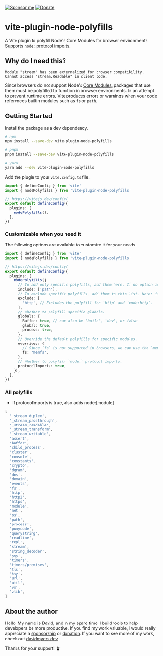 [![Sponsor me](https://img.shields.io/badge/sponsor-DB61A2?style=for-the-badge&logo=GitHub-Sponsors&logoColor=white)](https://voracious.link/sponsor)
[![Donate](https://img.shields.io/badge/donate-FF5F5F?style=for-the-badge&logo=ko-fi&logoColor=white)](https://voracious.link/donate)

# vite-plugin-node-polyfills

A Vite plugin to polyfill Node's Core Modules for browser environments. Supports [`node:` protocol imports](https://nodejs.org/dist/latest-v16.x/docs/api/esm.html#node-imports).

## Why do I need this?

```
Module "stream" has been externalized for browser compatibility. Cannot access "stream.Readable" in client code.
```

Since browsers do not support Node's [Core Modules](https://nodejs.org/dist/latest-v16.x/docs/api/modules.html#core-modules), packages that use them must be polyfilled to function in browser environments. In an attempt to prevent runtime errors, Vite produces [errors](https://github.com/vitejs/vite/issues/9200) or [warnings](https://github.com/vitejs/vite/pull/9837) when your code references builtin modules such as `fs` or `path`.

## Getting Started

Install the package as a dev dependency.

```sh
# npm
npm install --save-dev vite-plugin-node-polyfills

# pnpm
pnpm install --save-dev vite-plugin-node-polyfills

# yarn
yarn add --dev vite-plugin-node-polyfills
```

Add the plugin to your `vite.config.ts` file.

```ts
import { defineConfig } from 'vite'
import { nodePolyfills } from 'vite-plugin-node-polyfills'

// https://vitejs.dev/config/
export default defineConfig({
  plugins: [
    nodePolyfills(),
  ],
})
```

### Customizable when you need it

The following options are available to customize it for your needs.

```ts
import { defineConfig } from 'vite'
import { nodePolyfills } from 'vite-plugin-node-polyfills'

// https://vitejs.dev/config/
export default defineConfig({
  plugins: [
    nodePolyfills({
      // To add only specific polyfills, add them here. If no option is passed, adds all polyfills
      include: ['path'],
      // To exclude specific polyfills, add them to this list. Note: if include is provided, this has no effect
      exclude: [
        'http', // Excludes the polyfill for `http` and `node:http`.
      ],
      // Whether to polyfill specific globals.
      globals: {
        Buffer: true, // can also be 'build', 'dev', or false
        global: true,
        process: true,
      },
      // Override the default polyfills for specific modules.
      overrides: {
        // Since `fs` is not supported in browsers, we can use the `memfs` package to polyfill it.
        fs: 'memfs',
      },
      // Whether to polyfill `node:` protocol imports.
      protocolImports: true,
    }),
  ],
})
```

### All polyfills

- If protocolImports is true, also adds node:[module]

```js
[
  '_stream_duplex',
  '_stream_passthrough',
  '_stream_readable',
  '_stream_transform',
  '_stream_writable',
  'assert',
  'buffer',
  'child_process',
  'cluster',
  'console',
  'constants',
  'crypto',
  'dgram',
  'dns',
  'domain',
  'events',
  'fs',
  'http',
  'http2',
  'https',
  'module',
  'net',
  'os',
  'path',
  'process',
  'punycode',
  'querystring',
  'readline',
  'repl',
  'stream',
  'string_decoder',
  'sys',
  'timers',
  'timers/promises',
  'tls',
  'tty',
  'url',
  'util',
  'vm',
  'zlib',
]
```

## About the author

Hello! My name is David, and in my spare time, I build tools to help developers be more productive. If you find my work valuable, I would really appreciate a [sponsorship](https://voracious.link/sponsor) or [donation](https://voracious.link/donate). If you want to see more of my work, check out [davidmyers.dev](https://davidmyers.dev).

Thanks for your support! 🪴

